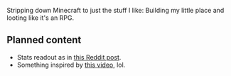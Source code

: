 Stripping down Minecraft to just the stuff I like: Building my little place and looting like it's an RPG.

## Planned content
- Stats readout as in [this Reddit post](https://www.reddit.com/r/feedthebeast/comments/1el2sh7/im_having_trouble_finding_a_name_for_this_modpack/?utm_source=share&utm_medium=web3x&utm_name=web3xcss&utm_term=1&utm_content=share_button).
- Something inspired by [this video](https://youtu.be/thtm6E3hmiQ), lol.

